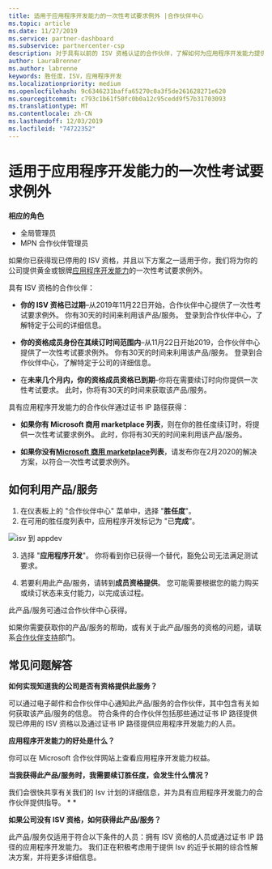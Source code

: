 ```yaml
---
title: 适用于应用程序开发能力的一次性考试要求例外 |合作伙伴中心
ms.topic: article
ms.date: 11/27/2019
ms.service: partner-dashboard
ms.subservice: partnercenter-csp
description: 对于具有以前的 ISV 资格认证的合作伙伴，了解如何为应用程序开发能力提供一次性考试需求豁免
author: LauraBrenner
ms.author: labrenne
keywords: 胜任度，ISV，应用程序开发
ms.localizationpriority: medium
ms.openlocfilehash: 9c6346231baffa65270c0a3f5de261628271e620
ms.sourcegitcommit: c793c1b61f50fc0b0a12c95cedd9f57b31703093
ms.translationtype: MT
ms.contentlocale: zh-CN
ms.lasthandoff: 12/03/2019
ms.locfileid: "74722352"
---
```

# <a name="one-time-exam-requirements-exemption-for-the-application-development-competency"></a>适用于应用程序开发能力的一次性考试要求例外

**相应的角色**

- 全局管理员
- MPN 合作伙伴管理员

如果你已获得现已停用的 ISV 资格，并且以下方案之一适用于你，我们将为你的公司提供黄金或银牌[应用程序开发能力](https://partner.microsoft.com/membership/application-development-competency)的一次性考试要求例外。 

具有 ISV 资格的合作伙伴：

- **你的 ISV 资格已过期**–从2019年11月22日开始，合作伙伴中心提供了一次性考试要求例外。 你有30天的时间来利用该产品/服务。 登录到合作伙伴中心，了解特定于公司的详细信息。

- **你的资格成员身份在其续订时间范围内**–从11月22日开始2019，合作伙伴中心提供了一次性考试要求例外。 你有30天的时间来利用该产品/服务。 登录到合作伙伴中心，了解特定于公司的详细信息。

- 在**未来几个月内，你的资格成员资格已到期**–你将在需要续订时向你提供一次性考试要求。 此时，你将有30天的时间来获取该产品/服务。

具有应用程序开发能力的合作伙伴通过证书 IP 路径获得：

- **如果你有 Microsoft 商用 marketplace 列表**，则在你的胜任度续订时，将提供一次性考试要求例外。 此时，你将有30天的时间来利用该产品/服务。

- **如果你没有[Microsoft 商用 marketplace](https://azure.microsoft.com/overview/commercial-marketplace/)列表**，请发布你在2月2020的解决方案，以符合一次性考试要求例外。

## <a name="how-to-take-advantage-of-your-offer"></a>如何利用产品/服务

1. 在仪表板上的 "合作伙伴中心" 菜单中，选择 "**胜任度**"。
2. 在可用的胜任度列表中，应用程序开发标记为 "已**完成**"。

![isv 到 appdev](images/appdev.png)

3. 选择 "**应用程序开发**"。 你将看到你已获得一个替代，豁免公司无法满足测试要求。 

4. 若要利用此产品/服务，请转到**成员资格提供**。 您可能需要根据您的能力购买或续订状态来支付能力，以完成该过程。 

此产品/服务可通过合作伙伴中心获得。

如果你需要获取你的产品/服务的帮助，或有关于此产品/服务的资格的问题，请联系[合作伙伴支持](https://partner.microsoft.com/Support)部门。 

## <a name="frequently-asked-questions"></a>常见问题解答

**如何实现知道我的公司是否有资格提供此服务？**

可以通过电子邮件和合作伙伴中心通知此产品/服务的合作伙伴，其中包含有关如何获取该产品/服务的信息。 符合条件的合作伙伴包括那些通过证书 IP 路径提供现已停用的 ISV 资格以及通过证书 IP 路径提供应用程序开发能力的人员。 

**应用程序开发能力的好处是什么？**

你可以在 Microsoft 合作伙伴网站上查看应用程序开发能力权益。 

**当我获得此产品/服务时，我需要续订胜任度，会发生什么情况？** 

我们会很快共享有关我们的 Isv 计划的详细信息，并为具有应用程序开发能力的合作伙伴提供指导。 * *  

**如果公司没有 ISV 资格，如何获得此产品/服务？**

此产品/服务仅适用于符合以下条件的人员：拥有 ISV 资格的人员或通过证书 IP 路径的应用程序开发能力。 我们正在积极考虑用于提供 Isv 的近乎长期的综合性解决方案，并将更多详细信息。 


